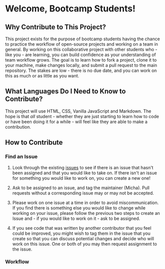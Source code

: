 # Welcome, Bootcamp Students!

## Why Contribute to This Project?

This project exists for the purpose of bootcamp students having the chance to practice the workflow of open-source projects and working on a team in general. By working on this collaborative project with other students who - like you - are learning, you can build confidence as your understanding of team workflow grows. The goal is to learn how to fork a project, clone it to your machine, make changes locally, and submit a pull request to the main repository. The stakes are low - there is no due date, and you can work on this as much or as little as you want. 

## What Languages Do I Need to Know to Contribute?

This project will use HTML, CSS, Vanilla JavaScript and Markdown. The hope is that _all_ student - whether they are just starting to learn how to code or have been doing it for a while - will feel like they are able to make a contribution.

## How to Contribute

### Find an Issue

1. Look through the existing [issues](https://github.com/ScrimbaBootcamp/ScrimbaBootcamp2024/issues) to see if there is an issue that hasn't been assigned and that you would like to take on. If there isn't an issue for something you would like to work on, you can create a new one!

2. Ask to be assigned to an issue, and tag the maintainer (Micha). Pull requests without a corresponding issue may or may not be accepted.

3. Please work on one issue at a time in order to avoid miscommunication. If you find there is something else you would like to change while working on your issue, please follow the previous two steps to create an Issue and - if you would like to work on it - ask to be assigned.

4. If you see code that was written by another contributor that you feel could be improved, you might wish to tag them in the issue that you create so that you can discuss potential changes and decide who will work on this issue. One or both of you may then request assignment to the issue.

### Workflow

